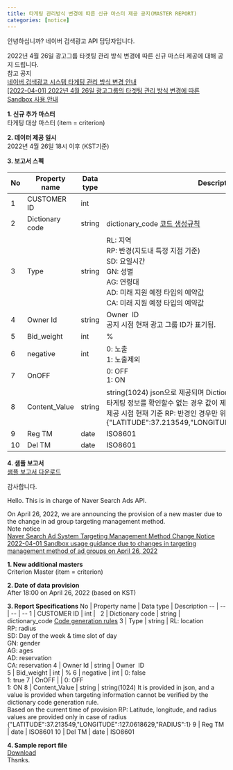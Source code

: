 ```yaml
---
title: 타게팅 관리방식 변경에 따른 신규 마스터 제공 공지(MASTER REPORT) 
categories: [notice]
---
```


안녕하십니까? 네이버 검색광고 API 담당자입니다.

2022년 4월 26일 광고그룹 타겟팅 관리 방식 변경에 따른 신규 마스터 제공에 대해 공지 드립니다. <br>
참고 공지 <br>
[네이버 검색광고 시스템 타게팅 관리 방식 변경 안내](https://saedu.naver.com/notice/view.naver?notiSeq=3896)<br>
[[2022-04-01] 2022년 4월 26일 광고그룹의 타겟팅 관리 방식 변경에 따른 Sandbox 사용 안내](http://naver.github.io/searchad-apidoc/#/notice)
    
**1. 신규 추가 마스터** <br>
   타게팅 대상 마스터 (item = criterion) 
     
**2. 데이터 제공 일시** <br>
    2022년 4월 26일 18시 이후 (KST기준)
  
**3. 보고서 스펙** <br>

No | Property name | Data type | Description
-- | -- | -- | --
1 | CUSTOMER ID | int |  
2 | Dictionary code | string | dictionary_code [코드 생성규칙](https://github.com/naver/searchad-apidoc/blob/gh-pages/_posts/2022-04-26-release-note.md)
3 | Type | string | RL: 지역<br>RP: 반경(지도내 특정 지점 기준)<br>SD: 요일시간<br>GN: 성별<br>AG: 연령대<br>AD: 미래 지원 예정 타입의 예약값<br>CA: 미래 지원 예정 타입의 예약값
4 | Owner Id | string | Owner  ID<br> 공지 시점 현재 광고 그룹 ID가 표기됨.
5 | Bid_weight | int | %
6 | negative | int | 0: 노출<br>1: 노출제외
7 | OnOFF |   | 0: OFF<br>1: ON
8 | Content_Value | string | string(1024)  json으로 제공되며 Dictionary code 생성 규칙으로<br> 타게팅 정보를 확인할수 없는 경우 값이 제공됨.<br> 제공 시점 현재 기준 RP: 반경인 경우만 위도, 경도, 반경 값이 제공됨 <br>{"LATITUDE":37.213549,"LONGITUDE":127.0618629,"RADIUS":1}
9 | Reg TM | date | ISO8601
10 | Del TM | date | ISO8601

**4. 샘플 보고서**<br>
    [샘플 보고서 다운로드](https://github.com/naver/searchad-apidoc/issues/581)<br>
	
감사합니다.

Hello. This is in charge of Naver Search Ads API.

On April 26, 2022, we are announcing the provision of a new master due to the change in ad group targeting management method.<br>
Note notice<br>
[Naver Search Ad System Targeting Management Method Change Notice](https://saedu.naver.com/notice/view.naver?notiSeq=3896)<br>
[2022-04-01 Sandbox usage guidance due to changes in targeting management method of ad groups on April 26, 2022](http://naver.github.io/searchad-apidoc/#/notice)


**1. New additional masters**<br>
   Criterion Master (item = criterion)
     
**2. Date of data provision**<br>
    After 18:00 on April 26, 2022 (based on KST)
  
**3. Report Specifications**
No | Property name | Data type | Description
-- | -- | -- | --
1 | CUSTOMER ID | int |  
2 | Dictionary code | string | dictionary_code [Code generation rules](https://github.com/naver/searchad-apidoc/blob/gh-pages/_posts/2022-04-26-release-note.md)
3 | Type | string | RL: location<br>RP: radius<br>SD: Day of the week & time slot of day<br>GN: gender<br>AG: ages<br>AD: reservation <br>CA: reservation
4 | Owner Id | string | Owner  ID<br>
5 | Bid_weight | int | %
6 | negative | int | 0: false<br>1: true
7 | OnOFF |   | 0: OFF<br>1: ON
8 | Content_Value | string | string(1024)  It is provided in json, and a value is provided when targeting information cannot be verified by the dictionary code generation rule.<br> Based on the current time of provision RP: Latitude, longitude, and radius values ​​are provided only in case of radius <br>{"LATITUDE":37.213549,"LONGITUDE":127.0618629,"RADIUS":1}
9 | Reg TM | date | ISO8601
10 | Del TM | date | ISO8601

**4. Sample report file**<br>
    [Download](https://github.com/naver/searchad-apidoc/issues/581)<br>
Thsnks.
